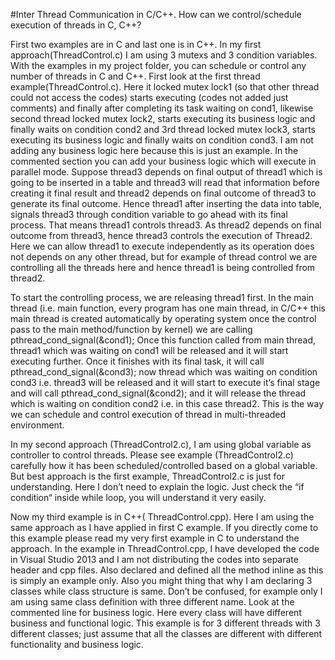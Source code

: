  #Inter Thread Communication in C/C++. How can we control/schedule execution of threads in C, C++? 

First two examples are in C and last one is in C++. In my first approach(ThreadControl.c) I am using 3 mutexs and 3 condition variables. With the examples in my project folder,  you can schedule or control any number of threads in C and C++. First look at the first thread example(ThreadControl.c). Here it locked mutex lock1  (so that other thread could not access the codes) starts executing (codes not added just comments) and  finally after completing its task waiting on cond1, likewise second thread locked mutex lock2, starts executing  its business logic  and finally waits on condition cond2 and 3rd thread locked mutex lock3, starts executing its business logic and finally waits on condition cond3. I am not adding any business logic here because this is just an example. In the commented section you can add your business logic which will execute  in parallel mode. Suppose thread3 depends on final output of thread1 which is going to be inserted in a table and thread3 will read that information before creating it final result and thread2 depends on final outcome of thread3 to generate its final outcome. Hence thread1 after inserting the data into table, signals thread3 through condition variable to go ahead with its final process. That means thread1 controls thread3. As thread2 depends on final outcome from thread3, hence thread3  controls  the execution of Thread2. Here we can allow thread1 to execute independently as its operation does not depends on any other thread, but for example of thread control we are controlling all the threads here and hence thread1 is being controlled from thread2. 

To start the controlling process, we are releasing thread1 first. In the main thread (i.e. main function, every program has one main thread, in C/C++ this main thread is created automatically by operating system once the control pass to the main method/function by kernel) we are calling pthread_cond_signal(&cond1); Once this function called from main thread,  thread1 which was waiting on cond1 will be released and it will start executing further. Once it finishes  with its final task, it will call pthread_cond_signal(&cond3); now thread which was waiting on condition cond3 i.e. thread3 will be released and it will start to execute it’s final stage and will call pthread_cond_signal(&cond2); and it will release the thread which is waiting on condition cond2 i.e. in this case thread2. This is the way we can schedule and control execution of thread in multi-threaded environment.

In my second approach (ThreadControl2.c), I am using global variable as controller to control threads. Please see example (ThreadControl2.c) carefully how it has been scheduled/controlled based on a global variable. But best approach is the first example, ThreadControl2.c is just for understanding. Here I don’t need to explain the logic. Just check the “if condition“ inside while loop, you will understand it very easily.

Now my third example is in C++( ThreadControl.cpp). Here I am using the same approach as I have applied in first C example. If you directly come to this example please read my very first example in C to understand the approach. In the example in ThreadControl.cpp, I have developed the code in Visual Studio 2013 and I am not distributing the codes into separate header and cpp files. Also declared and defined all the method inline as this is simply an example only. Also you might thing that why I am declaring 3 classes while class structure is same. Don’t be confused, for example only I am using same class definition with three different name. Look at the commented line for business logic. Here every class will have different business and functional logic. This example is for 3 different threads with 3 different classes; just assume that all the classes are different with different functionality and business logic.

